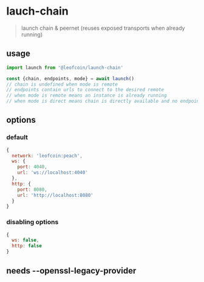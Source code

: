 # lauch-chain
> launch chain & peernet (reuses exposed transports when already running)

## usage
```js
import launch from '@leofcoin/launch-chain'

const {chain, endpoints, mode} = await launch()
// chain is undefined when mode is remote
// endpoints contain urls to connect to the desired remote
// when mode is remote means an instance is already running
// when mode is direct means chain is directly available and no endpoint is needed to interact with it
```

## options
### default

```js
{
  network: 'leofcoin:peach',
  ws: {
    port: 4040,
    url: 'ws://localhost:4040'
  },
  http: {
    port: 8080,
    url: 'http://localhost:8080'
  }
}
```

### disabling options 
```js
{
  ws: false,
  http: false
}
```

## needs --openssl-legacy-provider